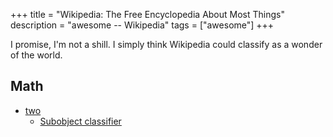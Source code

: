 +++
title = "Wikipedia: The Free Encyclopedia About Most Things"
description = "awesome -- Wikipedia"
tags = ["awesome"]
+++

I promise, I'm not a shill. I simply think Wikipedia could classify as a wonder
of the world.


## Math

* [two](https://en.wikipedia.org/wiki/2)
    * [Subobject classifier](https://en.wikipedia.org/wiki/Subobject_classifier)
